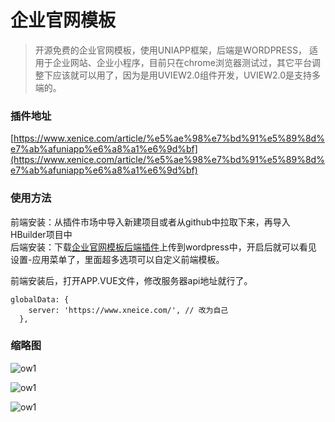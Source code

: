 
# 企业官网模板
> 开源免费的企业官网模板，使用UNIAPP框架，后端是WORDPRESS， 适用于企业网站、企业小程序，目前只在chrome浏览器测试过，其它平台调整下应该就可以用了，因为是用UVIEW2.0组件开发，UVIEW2.0是支持多端的。

### 插件地址
[https://www.xenice.com/article/%e5%ae%98%e7%bd%91%e5%89%8d%e7%ab%afuniapp%e6%a8%a1%e6%9d%bf](https://www.xenice.com/article/%e5%ae%98%e7%bd%91%e5%89%8d%e7%ab%afuniapp%e6%a8%a1%e6%9d%bf)

### 使用方法
前端安装：从插件市场中导入新建项目或者从github中拉取下来，再导入HBuilder项目中<br>
后端安装：下载[企业官网模板后端插件](https://www.xenice.com/article/minisi-ow%e5%ae%98%e7%bd%91%e5%b0%8f%e7%a8%8b%e5%ba%8f%e6%8f%92%e4%bb%b6)上传到wordpress中，开启后就可以看见 设置-应用菜单了，里面超多选项可以自定义前端模板。


前端安装后，打开APP.VUE文件，修改服务器api地址就行了。

```
globalData: {
    server: 'https://www.xneice.com/', // 改为自己
  },
```

### 缩略图

![ow1](https://raw.githubusercontent.com/xenice/xenice-post-widgets/master/1.jpg)

![ow1](https://raw.githubusercontent.com/xenice/xenice-post-widgets/master/2.jpg)

![ow1](https://raw.githubusercontent.com/xenice/xenice-post-widgets/master/3.jpg)
